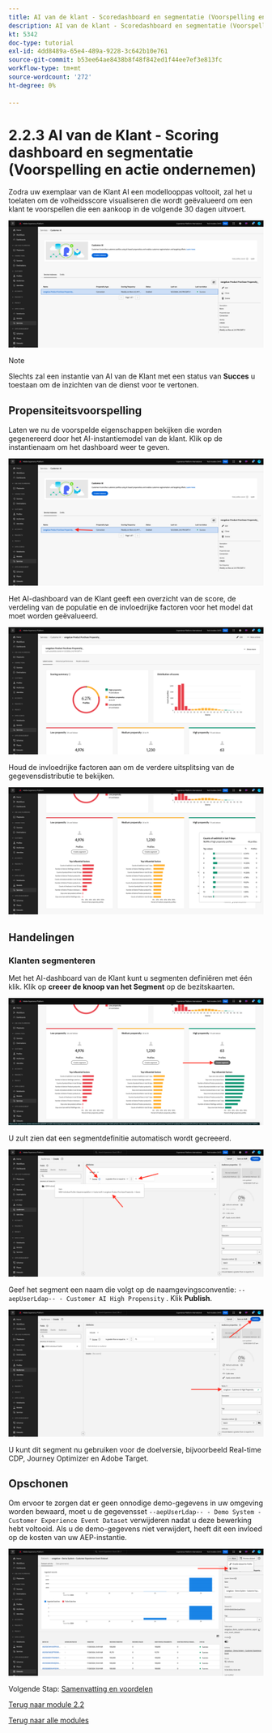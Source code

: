 ```yaml
---
title: AI van de klant - Scoredashboard en segmentatie (Voorspelling en actie ondernemen)
description: AI van de klant - Scoredashboard en segmentatie (Voorspelling en actie ondernemen)
kt: 5342
doc-type: tutorial
exl-id: 4dd8489a-65e4-489a-9228-3c642b10e761
source-git-commit: b53ee64ae8438b8f48f842ed1f44ee7ef3e813fc
workflow-type: tm+mt
source-wordcount: '272'
ht-degree: 0%

---
```


# 2.2.3 AI van de Klant - Scoring dashboard en segmentatie (Voorspelling en actie ondernemen)

Zodra uw exemplaar van de Klant AI een modellooppas voltooit, zal het u toelaten om de volheidsscore visualiseren die wordt geëvalueerd om een klant te voorspellen die een aankoop in de volgende 30 dagen uitvoert.

![ AI ](./images/caiinstancesummary1.png)

>[!NOTE]
>
>Slechts zal een instantie van AI van de Klant met een status van **Succes** u toestaan om de inzichten van de dienst voor te vertonen.

## Propensiteitsvoorspelling

Laten we nu de voorspelde eigenschappen bekijken die worden gegenereerd door het AI-instantiemodel van de klant. Klik op de instantienaam om het dashboard weer te geven.

![ AI ](./images/caimodels1.png)

Het AI-dashboard van de Klant geeft een overzicht van de score, de verdeling van de populatie en de invloedrijke factoren voor het model dat moet worden geëvalueerd.

![ AI Beschrijving ](./images/caidescription.png)

Houd de invloedrijke factoren aan om de verdere uitsplitsing van de gegevensdistributie te bekijken.

![ de factoren van de Gevolgen ](./images/caiinfluencefactors.png)

## Handelingen

### Klanten segmenteren

Met het AI-dashboard van de Klant kunt u segmenten definiëren met één klik. Klik op **creeer de knoop van het Segment** op de bezitskaarten.

![ creeer een segment ](./images/caiinfluencefactors1.png)

U zult zien dat een segmentdefinitie automatisch wordt gecreeerd.

![ de regel van het Segment ](./images/caicreatesegment.png)

Geef het segment een naam die volgt op de naamgevingsconventie: `--aepUserLdap-- - Customer AI High Propensity` . Klik **Publish**.

![ de regel van het Segment ](./images/caicreatesegment1.png)

U kunt dit segment nu gebruiken voor de doelversie, bijvoorbeeld Real-time CDP, Journey Optimizer en Adobe Target.

## Opschonen

Om ervoor te zorgen dat er geen onnodige demo-gegevens in uw omgeving worden bewaard, moet u de gegevensset `--aepUserLdap-- - Demo System - Customer Experience Event Dataset` verwijderen nadat u deze bewerking hebt voltooid. Als u de demo-gegevens niet verwijdert, heeft dit een invloed op de kosten van uw AEP-instantie.

![Profiel](./images/cleanup.png)

Volgende Stap: [ Samenvatting en voordelen ](./summary.md)

[Terug naar module 2.2](./intelligent-services.md)

[Terug naar alle modules](./../../../overview.md)

